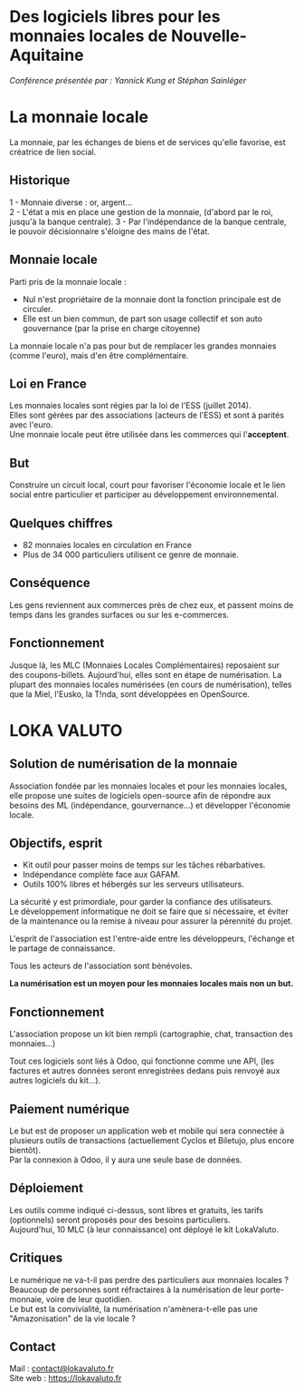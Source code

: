 # **Des logiciels libres pour les monnaies locales de Nouvelle-Aquitaine**

<i>Conférence présentée par : Yannick Kung et Stéphan Sainléger</i>

# La monnaie locale

La monnaie, par les échanges de biens et de services qu'elle favorise, est créatrice de lien social.

## Historique

1 - Monnaie diverse : or, argent...<br>
2 - L'état a mis en place une gestion de la monnaie, (d'abord par le roi, jusqu'à la banque centrale). 
3 - Par l'indépendance de la banque centrale, le pouvoir décisionnaire s'éloigne des mains de l'état. 

## Monnaie locale

Parti pris de la monnaie locale : <br>
 - Nul n'est propriétaire de la monnaie dont la fonction principale est de circuler.<br>
 - Elle est un bien commun, de part son usage collectif et son auto gouvernance (par la prise en charge citoyenne)

La monnaie locale n'a pas pour but de remplacer les grandes monnaies (comme l'euro), mais d'en être complémentaire.

## Loi en France
Les monnaies locales sont régies par la loi de l'ESS (juillet 2014). <br>
Elles sont gérées par des associations (acteurs de l'ESS) et sont à parités avec l'euro.<br>
Une monnaie locale peut être utilisée dans les commerces qui l'<b>acceptent</b>.

## But
Construire un circuit local, court pour favoriser l'économie locale et le lien social entre particulier et participer au développement environnemental.


## Quelques chiffres
 - 82 monnaies locales en circulation en France
 - Plus de 34 000 particuliers utilisent ce genre de monnaie.

## Conséquence
Les gens reviennent aux commerces près de chez eux, et passent moins de temps dans les grandes surfaces ou sur les e-commerces.

## Fonctionnement
Jusque là, les MLC (Monnaies Locales Complémentaires) reposaient sur des coupons-billets. Aujourd'hui, elles sont en étape de numérisation. La plupart des monnaies locales numérisées (en cours de numérisation), telles que la Miel, l'Eusko, la T!nda, sont développées en OpenSource.


# LOKA VALUTO
## Solution de numérisation de la monnaie

Association fondée par les monnaies locales et pour les monnaies locales, elle propose une suites de logiciels open-source afin de répondre aux besoins des ML (indépendance, gourvernance...) et développer l'économie locale.

## Objectifs, esprit
 - Kit outil pour passer moins de temps  sur les tâches rébarbatives. 
 - Indépendance complète face aux GAFAM. 
 - Outils 100% libres et hébergés sur les serveurs utilisateurs.

La sécurité y est primordiale, pour garder la confiance des utilisateurs. <br>
Le développement informatique ne doit se faire que si nécessaire, et éviter de la maintenance ou la remise à niveau pour assurer la pérennité du projet.

L'esprit de l'association est l'entre-aide entre les développeurs, l'échange et le partage de connaissance. 

Tous les acteurs de l'association sont bénévoles. 

<b>La numérisation est un moyen pour les monnaies locales mais non un but.</b>

## Fonctionnement

L'association propose un kit bien rempli (cartographie, chat, transaction des monnaies...)

Tout ces logiciels sont liés à Odoo, qui fonctionne comme une API, (les factures et autres données seront enregistrées dedans puis renvoyé aux autres logiciels du kit...).

## Paiement numérique
Le but est de proposer un application web et mobile qui sera connectée à plusieurs outils de transactions (actuellement Cyclos et Biletujo, plus encore bientôt).<br>
Par la connexion à Odoo, il y aura une seule base de données.  

## Déploiement
Les outils comme indiqué ci-dessus, sont libres et gratuits, les tarifs (optionnels) seront proposés pour des besoins particuliers. <br>
Aujourd'hui, 10 MLC (à leur connaissance) ont déployé le kit LokaValuto. 

## Critiques

Le numérique ne va-t-il pas perdre des particuliers aux monnaies locales ? Beaucoup de personnes sont réfractaires à la numérisation de leur porte-monnaie, voire de leur quotidien.<br>
Le but est la convivialité, la numérisation n'amènera-t-elle pas une "Amazonisation" de la vie locale ?

## Contact
Mail : contact@lokavaluto.fr <br>
Site web : https://lokavaluto.fr






